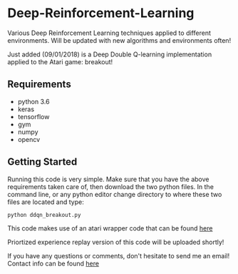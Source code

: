 # Deep-Reinforcement-Learning
Various Deep Reinforcement Learning techniques applied to different environments. Will be updated with new algorithms and environments often!


Just added (09/01/2018) is a Deep Double Q-learning implementation applied to the Atari game: breakout! 

## Requirements

* python 3.6
* keras
* tensorflow
* gym
* numpy
* opencv


## Getting Started

Running this code is very simple. Make sure that you have the above requirements taken care of, then download the two python files. In the command line, or any python editor change directory to where these two files are located and type:

```python
python ddqn_breakout.py
```

This code makes use of an atari wrapper code that can be found [here](github.com/openai/baselines/blob/master/baselines/common/atari_wrappers.py)

Priortized experience replay version of this code will be uploaded shortly!


If you have any questions or comments, don't hesitate to send me an email! Contact info can be found [here](marcbrittain.github.io)
